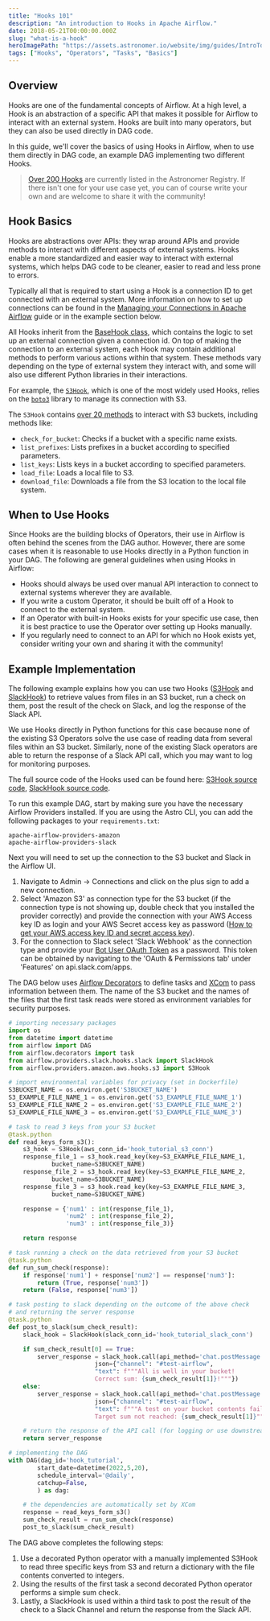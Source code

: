 ```yaml
---
title: "Hooks 101"
description: "An introduction to Hooks in Apache Airflow."
date: 2018-05-21T00:00:00.000Z
slug: "what-is-a-hook"
heroImagePath: "https://assets.astronomer.io/website/img/guides/IntroToDAG_preview.png"
tags: ["Hooks", "Operators", "Tasks", "Basics"]
---
```


## Overview

Hooks are one of the fundamental concepts of Airflow. At a high level, a Hook is an abstraction of a specific API that makes it possible for Airflow to interact with an external system. Hooks are built into many operators, but they can also be used directly in DAG code.

In this guide, we'll cover the basics of using Hooks in Airflow, when to use them directly in DAG code, an example DAG implementing two different Hooks.

>[Over 200 Hooks](https://registry.astronomer.io/modules/?types=hooks%2CHooks&page=2) are currently listed in the Astronomer Registry.  If there isn't one for your use case yet, you can of course write your own and are welcome to share it with the community!


## Hook Basics

Hooks are abstractions over APIs: they wrap around APIs and provide methods to interact with different aspects of external systems. Hooks enable a more standardized and easier way to interact with external systems, which helps DAG code to be cleaner, easier to read and less prone to errors.

Typically all that is required to start using a Hook is a connection ID to get connected with an external system. More information on how to set up connections can be found in the [Managing your Connections in Apache Airflow](https://www.astronomer.io/guides/connections/) guide or in the example section below.

All Hooks inherit from the [BaseHook class](https://github.com/apache/airflow/blob/main/airflow/hooks/base.py), which contains the logic to set up an external connection given a connection id.
On top of making the connection to an external system, each Hook may contain additional methods to perform various actions within that system. These methods vary depending on the type of external system they interact with, and some will also use different Python libraries in their interactions.

For example, the [`S3Hook`](https://registry.astronomer.io/providers/amazon/modules/s3hook), which is one of the most widely used Hooks, relies on the [`boto3`](https://boto3.amazonaws.com/v1/documentation/api/latest/index.html) library to manage its connection with S3.  

The `S3Hook` contains [over 20 methods](https://github.com/apache/airflow/blob/main/airflow/providers/amazon/aws/hooks/s3.py) to interact with S3 buckets, including methods like:

- `check_for_bucket`: Checks if a bucket with a specific name exists.
- `list_prefixes`: Lists prefixes in a bucket according to specified parameters.
- `list_keys`: Lists keys in a bucket according to specified parameters.
- `load_file`: Loads a local file to S3.
- `download_file`: Downloads a file from the S3 location to the local file system.


## When to Use Hooks

Since Hooks are the building blocks of Operators, their use in Airflow is often behind the scenes from the DAG author. However, there are some cases when it is reasonable to use Hooks directly in a Python function in your DAG. The following are general guidelines when using Hooks in Airflow:

- Hooks should always be used over manual API interaction to connect to external systems wherever they are available.
- If you write a custom Operator, it should be built off of a Hook to connect to the external system.
- If an Operator with built-in Hooks exists for your specific use case, then it is best practice to use the Operator over setting up Hooks manually.
- If you regularly need to connect to an API for which no Hook exists yet, consider writing your own and sharing it with the community!


## Example Implementation

The following example explains how you can use two Hooks ([S3Hook](https://registry.astronomer.io/providers/amazon/modules/s3hook) and [SlackHook](https://registry.astronomer.io/providers/slack/modules/slackhook)) to retrieve values from files in an S3 bucket, run a check on them, post the result of the check on Slack, and log the response of the Slack API.

We use Hooks directly in Python functions for this case because none of the existing S3 Operators solve the use case of reading data from several files within an S3 bucket. Similarly, none of the existing Slack operators are able to return the response of a Slack API call, which you may want to log for monitoring purposes.

The full source code of the Hooks used can be found here: [S3Hook source code](https://github.com/apache/airflow/blob/main/airflow/providers/amazon/aws/hooks/s3.py), [SlackHook source code](https://github.com/apache/airflow/blob/main/airflow/providers/slack/hooks/slack.py).


To run this example DAG, start by making sure you have the necessary Airflow Providers installed. If you are using the Astro CLI, you can add the following packages to your `requirements.txt`:

```text
apache-airflow-providers-amazon
apache-airflow-providers-slack
```

Next you will need to set up the connection to the S3 bucket and Slack in the Airflow UI.

1. Navigate to Admin -> Connections and click on the plus sign to add a new connection.
2. Select 'Amazon S3' as connection type for the S3 bucket (if the connection type is not showing up, double check that you installed the provider correctly) and provide the connection with your AWS Access key ID as login and your AWS Secret access key as password ([How to get your AWS access key ID and secret access key](https://docs.aws.amazon.com/powershell/latest/userguide/pstools-appendix-sign-up.html)).
3. For the connection to Slack select 'Slack Webhook' as the connection type and provide your [Bot User OAuth Token](https://api.slack.com/authentication/oauth-v2) as a password. This token can be obtained by navigating to the 'OAuth & Permissions tab' under 'Features' on api.slack.com/apps.

The DAG below uses [Airflow Decorators](https://registry.astronomer.io/guides/airflow-decorators) to define tasks and [XCom](https://registry.astronomer.io/guides/airflow-passing-data-between-tasks) to pass information between them. The name of the S3 bucket and the names of the files that the first task reads were stored as environment variables for security purposes.

```python
# importing necessary packages
import os
from datetime import datetime
from airflow import DAG
from airflow.decorators import task
from airflow.providers.slack.hooks.slack import SlackHook
from airflow.providers.amazon.aws.hooks.s3 import S3Hook

# import environmental variables for privacy (set in Dockerfile)
S3BUCKET_NAME = os.environ.get('S3BUCKET_NAME')
S3_EXAMPLE_FILE_NAME_1 = os.environ.get('S3_EXAMPLE_FILE_NAME_1')
S3_EXAMPLE_FILE_NAME_2 = os.environ.get('S3_EXAMPLE_FILE_NAME_2')
S3_EXAMPLE_FILE_NAME_3 = os.environ.get('S3_EXAMPLE_FILE_NAME_3')

# task to read 3 keys from your S3 bucket
@task.python
def read_keys_form_s3():
    s3_hook = S3Hook(aws_conn_id='hook_tutorial_s3_conn')
    response_file_1 = s3_hook.read_key(key=S3_EXAMPLE_FILE_NAME_1,
            bucket_name=S3BUCKET_NAME)
    response_file_2 = s3_hook.read_key(key=S3_EXAMPLE_FILE_NAME_2,
            bucket_name=S3BUCKET_NAME)
    response_file_3 = s3_hook.read_key(key=S3_EXAMPLE_FILE_NAME_3,
            bucket_name=S3BUCKET_NAME)

    response = {'num1' : int(response_file_1),
                'num2' : int(response_file_2),
                'num3' : int(response_file_3)}

    return response

# task running a check on the data retrieved from your S3 bucket
@task.python
def run_sum_check(response):
    if response['num1'] + response['num2'] == response['num3']:
        return (True, response['num3'])
    return (False, response['num3'])

# task posting to slack depending on the outcome of the above check
# and returning the server response
@task.python
def post_to_slack(sum_check_result):
    slack_hook = SlackHook(slack_conn_id='hook_tutorial_slack_conn')

    if sum_check_result[0] == True:
        server_response = slack_hook.call(api_method='chat.postMessage',
                        json={"channel": "#test-airflow",
                        "text": f"""All is well in your bucket!
                        Correct sum: {sum_check_result[1]}!"""})
    else:
        server_response = slack_hook.call(api_method='chat.postMessage',
                        json={"channel": "#test-airflow",
                        "text": f"""A test on your bucket contents failed!
                        Target sum not reached: {sum_check_result[1]}"""})

    # return the response of the API call (for logging or use downstream)
    return server_response

# implementing the DAG
with DAG(dag_id='hook_tutorial',
        start_date=datetime(2022,5,20),
        schedule_interval='@daily',
        catchup=False,
        ) as dag:

    # the dependencies are automatically set by XCom
    response = read_keys_form_s3()
    sum_check_result = run_sum_check(response)
    post_to_slack(sum_check_result)
```

The DAG above completes the following steps:

1. Use a decorated Python operator with a manually implemented S3Hook to read three specific keys from S3 and return a dictionary with the file contents converted to integers.
2. Using the results of the first task a second decorated Python operator performs a simple sum check. 
3. Lastly, a SlackHook is used within a third task to post the result of the check to a Slack Channel and return the response from the Slack API.